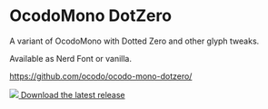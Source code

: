 # OcodoMono DotZero

A variant of OcodoMono with Dotted Zero and other glyph tweaks.

Available as Nerd Font or vanilla.

https://github.com/ocodo/ocodo-mono-dotzero/

[![](https://api.iconify.design/line-md:arrow-down-circle.svg?color=%23AAAAAA) Download the latest release](https://github.com/ocodo/ocodo-mono-dotzero/releases/latest/download/OcodoMonoDotZero-NerdFont.zip)